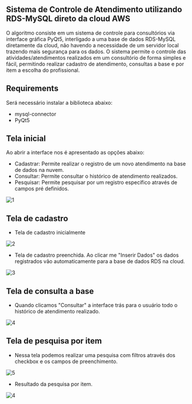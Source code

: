 ## Sistema de Controle de Atendimento utilizando RDS-MySQL direto da cloud AWS
O algoritmo consiste em um sistema de controle para consultórios via interface gráfica PyQt5, interligado a uma base de dados RDS-MySQL diretamente da cloud, não havendo a necessidade de um servidor local trazendo mais segurança para os dados. O sistema permite o controle das atividades/atendimentos realizados em um consultório de forma simples e fácil, permitindo realizar cadastro de atendimento, consultas a base e por item a escolha do profissional.

## Requirements
Será necessário instalar a biblioteca abaixo:

- mysql-connector
- PyQt5

## Tela inicial
Ao abrir a interface nos é apresentado as opções abaixo:
- Cadastrar: Permite realizar o registro de um novo atendimento na base de dados na nuvem.
- Consultar: Permite consultar o histórico de atendimento realizados.
- Pesquisar: Permite pesquisar por um registro específico através de campos pré definidos.

![1](https://user-images.githubusercontent.com/40063504/102730553-dc09c700-4313-11eb-8f77-c8bff9356711.PNG)

## Tela de cadastro
- Tela de cadastro inicialmente

![2](https://user-images.githubusercontent.com/40063504/102730555-df04b780-4313-11eb-9820-b56c3fc1fee8.PNG)

- Tela de cadastro preenchida. Ao clicar me "Inserir Dados" os dados registrados vão automaticamente para a base de dados RDS na cloud.

![3](https://user-images.githubusercontent.com/40063504/102730559-e1671180-4313-11eb-8f32-8503ac5f7cab.PNG)

## Tela de consulta a base
- Quando clicamos "Consultar" a interface trás para o usuário todo o histórico de atendimento realizado.

![4](https://user-images.githubusercontent.com/40063504/102730563-e3c96b80-4313-11eb-9c37-cf54331cf0db.PNG)

## Tela de pesquisa por item
- Nessa tela podemos realizar uma pesquisa com filtros através dos checkbox e os campos de preenchimento.

![5](https://user-images.githubusercontent.com/40063504/102730587-edeb6a00-4313-11eb-9b48-e8442ebd5798.PNG)

- Resultado da pesquisa por item.

![4](https://user-images.githubusercontent.com/40063504/102730593-f17ef100-4313-11eb-8691-144634cae76d.PNG)

